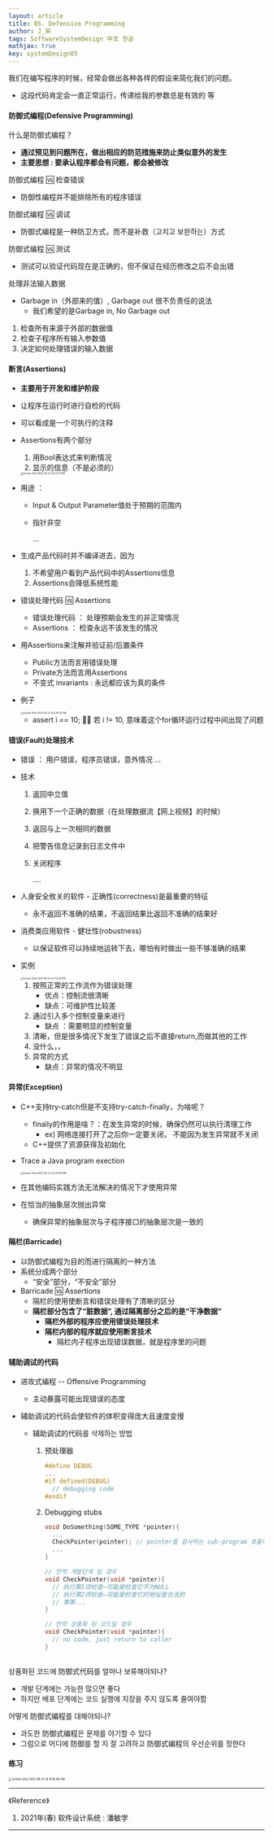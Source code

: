 ```yaml
---
layout: article
title: 05. Defensive Programming
author: J_宋
tags: SoftwareSystemDesign 中文 한글
mathjax: true
key: systemDesign05
---
```




我们在编写程序的时候，经常会做出各种各样的假设来简化我们的问题。

- 这段代码肯定会一直正常运行，传递给我的参数总是有效的 等



#### 防御式编程(Defensive Programming)

什么是防御式编程？

- **通过预见到问题所在，做出相应的防范措施来防止类似意外的发生**
- **主要思想 : 要承认程序都会有问题，都会被修改**



防御式编程 🆚 检查错误

- 防御性编程并不能排除所有的程序错误



防御式编程 🆚 调试

- 防御式编程是一种防卫方式，而不是补救（고치고 보완하는）方式



防御式编程 🆚 测试

- 测试可以验证代码现在是正确的，但不保证在经历修改之后不会出错



处理非法输入数据

- Garbage in（外部来的值）, Garbage out 很不负责任的说法
  - 我们希望的是Garbage in, No Garbage out

1. 检查所有来源于外部的数据值
2. 检查子程序所有输入参数值
3. 决定如何处理错误的输入数据



#### 断言(Assertions)

- **主要用于开发和维护阶段**
- 让程序在运行时进行自检的代码
- 可以看成是一个可执行的注释

- Assertions有两个部分

  1. 用Bool表达式来判断情况
  2. 显示的信息（不是必须的）

   <img src="/assets/images/软设/myNote/pic_06/Screen Shot 2021-06-27 at 6.21.11 PM.png" alt="Screen Shot 2021-06-27 at 6.21.11 PM" style="zoom:33%;" />

- 用途 ：

  - Input & Output Parameter值处于预期的范围内

  - 指针非空

    ...

- 生成产品代码时并不编译进去，因为

  1. 不希望用户看到产品代码中的Assertions信息
  2. Assertions会降低系统性能

- 错误处理代码 🆚 Assertions
  - 错误处理代码 ： 处理预期会发生的非正常情况
  - Assertions ： 检查永远不该发生的情况
- 用Assertions来注解并验证前/后置条件
  - Public方法而言用错误处理
  - Private方法而言用Assertions
  - 不变式 invariants : 永远都应该为真的条件

- 例子

   <img src="/assets/images/软设/myNote/pic_06/Screen Shot 2021-06-27 at 6.47.25 PM.png" alt="Screen Shot 2021-06-27 at 6.47.25 PM" style="zoom:33%;" />

  - assert i == 10; 💁🏻 若 i != 10, 意味着这个for循环运行过程中间出现了问题



#### 错误(Fault)处理技术

- 错误 ： 用户错误，程序员错误，意外情况 ...

- 技术

  1. 返回中立值

  2. 换用下一个正确的数据（在处理数据流【网上视频】的时候）

  3. 返回与上一次相同的数据

  4. 把警告信息记录到日志文件中

  5. 关闭程序

     ....

- 人身安全攸关的软件 - 正确性(correctness)是最重要的特征

  - 永不返回不准确的结果，不返回结果比返回不准确的结果好

- 消费类应用软件 - 健壮性(robustness)

  - 以保证软件可以持续地运转下去，哪怕有时做出一些不够准确的结果

- 实例

  <img src="/assets/images/软设/myNote/pic_06/Screen Shot 2021-06-27 at 7.12.52 PM.png" alt="Screen Shot 2021-06-27 at 7.12.52 PM" style="zoom:33%;" />

  1. 按照正常的工作流作为错误处理 
     - 优点：控制流很清晰
     - 缺点：可维护性比较差
  2. 通过引入多个控制变量来进行
     - 缺点 ：需要明显的控制变量
  3. 清晰，但是很多情况下发生了错误之后不直接return,而做其他的工作
  4. 没什么，，
  5. 异常的方式
     - 缺点：异常的情况不明显



#### 异常(Exception)

- C++支持try-catch但是不支持try-catch-finally，为啥呢？

  - finally的作用是啥？：在发生异常的时候，确保仍然可以执行清理工作
    - ex) 网络连接打开了之后你一定要关闭， 不能因为发生异常就不关闭
  - C++提供了资源获得及初始化

- Trace a Java program exection

   <img src="/assets/images/软设/myNote/pic_06/Screen Shot 2021-06-27 at 9.07.54 PM.png" alt="Screen Shot 2021-06-27 at 9.07.54 PM" style="zoom:33%;" />

  

- 在其他编码实践方法无法解决的情况下才使用异常
- 在恰当的抽象层次抛出异常
  - 确保异常的抽象层次与子程序接口的抽象层次是一致的



#### 隔栏(Barricade)

- 以防御式编程为目的而进行隔离的一种方法
- 系统分成两个部分
  - “安全”部分，“不安全”部分
- Barricade 🆚 Assertions
  - 隔栏的使用使断言和错误处理有了清晰的区分
  - **隔栏部分包含了“脏数据”, 通过隔离部分之后的是“干净数据”**
    - **隔栏外部的程序应使用错误处理技术**
    - **隔栏内部的程序就应使用断言技术**
      - 隔栏内子程序出现错误数据，就是程序里的问题



#### 辅助调试的代码

- 进攻式编程 -- Offensive Programming
  - 主动暴露可能出现错误的态度

- 辅助调试的代码会使软件的体积变得庞大且速度变慢

  - 辅助调试的代码를 삭제하는 방법

    1. 预处理器 

       ```c++
       #define DEBUG
       ...
       #if defined(DEBUG)
         // debugging code
       #endif
       ```

       

    2. Debugging stubs 

       ```c++
       void DoSomething(SOME_TYPE *pointer){
         ...
         CheckPointer(pointer); // pointer를 검사하는 sub-program 호출하기
         ...
       }
       
       // 만약 개발단계 일 경우
       void CheckPointer(void *pointer){
         // 执行第1项检查—可能是检查它不为NULL
         // 执行第2项检查—可能是检查它的地址是合法的
         // 等等...
       }
       
       // 만약 상품화 된 코드일 경우
       void CheckPointer(void *pointer){
         // no code, just return to caller
       }
         
       ```



상품화된 코드에 防御式代码를 얼마나 보류해야되나?

- 개발 단계에는 가능한 많으면 좋다
- 하지만 배포 단계에는 코드 실행에 지장을 주지 않도록 줄여야함



어떻게 防御式编程를 대해야되나?

- 과도한 防御式编程은 문제를 야기할 수 있다
- 그럼으로 어디에 防御를 할 지 잘 고려하고 防御式编程의 우선순위를 정한다



#### 练习

 <img src="/assets/images/软设/myNote/pic_06/Screen Shot 2021-06-27 at 10.16.46 PM.png" alt="Screen Shot 2021-06-27 at 10.16.46 PM" style="zoom:40%;" />





---

《Reference》

1. 2021年(春) 软件设计系统 : 潘敏学



***

